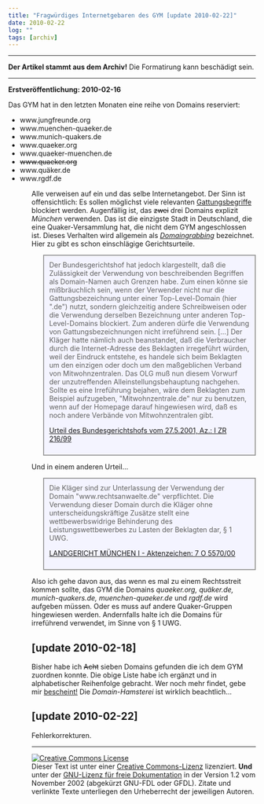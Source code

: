```yaml
---
title: "Fragwürdiges Internetgebaren des GYM [update 2010-02-22]"
date: 2010-02-22
log: ""
tags: [archiv]
---
```

<hr><b>Der Artikel stammt aus dem Archiv!</b> Die Formatirung kann beschädigt sein.<hr>
<b>Erstveröffentlichung: 2010-02-16</b>

Das GYM hat in den letzten Monaten eine reihe von Domains reserviert:
<ul>
<li>www.jungfreunde.org</li>
<li>www.muenchen-quaeker.de</li>
<li>www.munich-quakers.de</li>
<li>www.quaeker.org</li>
<li>www.quaeker-muenchen.de</li>
<li><s>www.quaeker.org</s></li>
<li>www.quäker.de</li>
<li>www.rgdf.de</li>
<ul>
Alle verweisen auf ein und das selbe Internetangebot. Der Sinn ist offensichtlich: Es sollen möglichst viele relevanten <a href="http://www.e-recht24.de/artikel/domainrecht/4.html">Gattungsbegriffe</a> blockiert werden.
<!--break-->
Augenfällig ist, das <s>zwei</s> drei Domains explizit <i>München</i> verwenden. Das ist die einzigste Stadt in Deutschland, die eine Quaker-Versammlung hat, die nicht dem GYM angeschlossen ist. Dieses Verhalten wird allgemein als <i><a href="http://de.wikipedia.org/wiki/Domaingrabbing">Domaingrabbing</a></i> bezeichnet. Hier zu gibt es schon einschlägige Gerichtsurteile. 

<blockquote width=80%; style="padding:10px; background:#f4f4ff; border: 2px solid #999; border-right-width: 2px">
Der Bundesgerichtshof hat jedoch klargestellt, daß die Zulässigkeit der Verwendung von beschreibenden Begriffen als Domain-Namen auch Grenzen habe. Zum einen könne sie mißbräuchlich sein, wenn der Verwender nicht nur die Gattungsbezeichnung unter einer Top-Level-Domain (hier ".de") nutzt, sondern gleichzeitig andere Schreibweisen oder die Verwendung derselben Bezeichnung unter anderen Top-Level-Domains blockiert. Zum anderen dürfe die Verwendung von Gattungsbezeichnungen nicht irreführend sein. [...] Der Kläger hatte nämlich auch beanstandet, daß die Verbraucher durch die Internet-Adresse des Beklagten irregeführt würden, weil der Eindruck entstehe, es handele sich beim Beklagten um den einzigen oder doch um den maßgeblichen Verband von Mitwohnzentralen. Das OLG muß nun diesem Vorwurf der unzutreffenden Alleinstellungsbehauptung nachgehen. Sollte es eine Irreführung bejahen, wäre dem Beklagten zum Beispiel aufzugeben, "Mitwohnzentrale.de" nur zu benutzen, wenn auf der Homepage darauf hingewiesen wird, daß es noch andere Verbände von Mitwohnzentralen gibt.

<a href="http://www.domainrecht.justlaw.de/Urteile/mitwohnzentrale-Gattungsbegriff.htm">Urteil des Bundesgerichtshofs vom 27.5.2001, Az.: I ZR 216/99</a>
</blockquote>

Und in einem anderen Urteil...

<blockquote width=80%; style="padding:10px; background:#f4f4ff; border: 2px solid #999; border-right-width: 2px">
Die Kläger sind zur Unterlassung der Verwendung der Domain "www.rechtsanwaelte.de" verpflichtet. Die Verwendung dieser Domain durch die Kläger ohne unterscheidungskräftige Zusätze stellt eine wettbewerbswidrige Behinderung des Leistungswettbewerbes zu Lasten der Beklagten dar, § 1 UWG. 

<a href="http://www.aufrecht.de/index.php?id=84">LANDGERICHT MÜNCHEN I - Aktenzeichen: 7 O 5570/00 </a>
</blockquote>

Also ich gehe davon aus, das wenn es mal zu einem Rechtsstreit kommen sollte, das GYM die Domains <i>quaeker.org, quäker.de, munich-quakers.de, muenchen-quaeker.de</i> und <i>rgdf.de</i> wird aufgeben müssen. Oder es muss auf andere Quaker-Gruppen hingewiesen werden. Andernfalls halte ich die Domains für irreführend verwendet, im Sinne von § 1 UWG.

<h2>[update 2010-02-18]</h2>
Bisher habe ich <s>Acht</s> sieben Domains gefunden die ich dem GYM zuordnen konnte. Die obige Liste habe ich ergänzt und in alphabetischer Reihenfolge gebracht. Wer noch mehr findet, gebe mir <a href="mailto:briefkasten@olaf-radicke.de">bescheint!</a> Die <i>Domain-Hamsterei</i> ist wirklich beachtlich...

<h2>[update 2010-02-22]</h2>
Fehlerkorrekturen.

<hr>

 <a rel="license" href="http://creativecommons.org/licenses/by-sa/3.0/de/"><img alt="Creative Commons License" style="border-width:0" src="http://i.creativecommons.org/l/by-sa/3.0/de/88x31.png" /></a><br />Dieser <span xmlns:dc="http://purl.org/dc/elements/1.1/" href="http://purl.org/dc/dcmitype/Text" rel="dc:type">Text</span> ist unter einer <a rel="license" href="http://creativecommons.org/licenses/by-sa/3.0/de/">Creative Commons-Lizenz</a> lizenziert. <b>Und</b> unter der <a href="http://de.wikipedia.org/wiki/GFDL">GNU-Lizenz für freie Dokumentation</a> in der Version 1.2 vom November 2002 (abgekürzt GNU-FDL oder GFDL). Zitate und verlinkte Texte unterliegen den Urheberrecht der jeweiligen Autoren.
